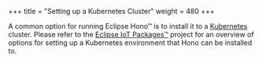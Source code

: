 +++
title = "Setting up a Kubernetes Cluster"
weight = 480
+++

A common option for running Eclipse Hono&trade; is to install it to a [Kubernetes](https://kubernetes.io) cluster.
Please refer to the [Eclipse IoT Packages&trade;](https://www.eclipse.org/packages/prereqs/) project for an overview of
options for setting up a Kubernetes environment that Hono can be installed to.
